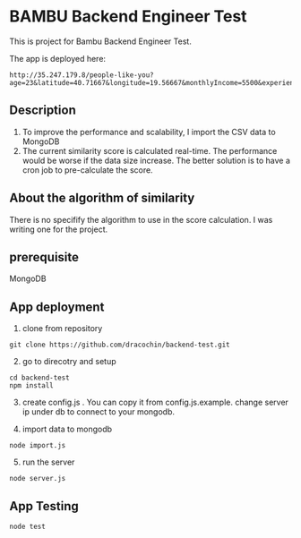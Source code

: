 # BAMBU Backend Engineer Test

This is project for Bambu Backend Engineer Test.

The app is deployed here:

```
http://35.247.179.8/people-like-you?age=23&latitude=40.71667&longitude=19.56667&monthlyIncome=5500&experienced=false
```

## Description

1.  To improve the performance and scalability, I import the CSV data to MongoDB
2.  The current similarity score is calculated real-time. The performance would be worse if the data size increase. The better solution is to have a cron job to pre-calculate the score.

## About the algorithm of similarity

There is no specifify the algorithm to use in the score calculation. I was writing one for the project.

## prerequisite
MongoDB

## App deployment

1.  clone from repository

```
git clone https://github.com/dracochin/backend-test.git
```

2.  go to direcotry and setup

```
cd backend-test
npm install
```

3.  create config.js . You can copy it from config.js.example. change server ip under db to connect to your mongodb.

4.  import data to mongodb

```
node import.js
```

5.  run the server

```
node server.js
```

## App Testing
```
node test
```

